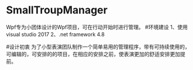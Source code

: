 # SmallTroupManager
Wpf专为小团体设计的Wpf项目，可在行动开始时进行管理。
#环境建设
1、使用visual studio 2017
2、.net framework 4.8

#设计初衷
为了小型表演团队制作一个简单易用的管理程序，带有可持续使用的，可编辑的，可安排的的项目，在相应的安排之前，使表演更加的舒适安排更加提前。
